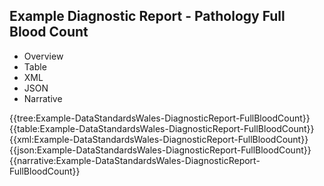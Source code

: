 <div class="warning"><span class="ClinicalWarn"></span></div>

## Example Diagnostic Report - Pathology Full Blood Count

<div class="tab-wrap">
  <ul class="tab-head">
    <li class="tablink" onclick="openCity(this,'tabtree')" data-target="tabtree">
      Overview
    </li>
    <li class="tablink" onclick="openCity(this,'tabtable')" data-target="tabtable">
      Table
    </li>
    <li class="tablink tab-active" onclick="openCity(this,'tabxml')" data-target="tabxml">
      XML
    </li>    
    <li class="tablink" onclick="openCity(this,'tabjson')" data-target="tabjson">
      JSON
    </li>    
    <li class="tablink" onclick="openCity(this,'tabnarrative')" data-target="tabnarrative">
      Narrative
    </li>
  </ul>
  <div class="tab-main">
    <div id="tabtree" class="tabcontent">
      {{tree:Example-DataStandardsWales-DiagnosticReport-FullBloodCount}}
    </div>
    <div id="tabtable" class="tabcontent">
      {{table:Example-DataStandardsWales-DiagnosticReport-FullBloodCount}}
    </div>       
    <div id="tabxml" class="tabcontent active">      
      {{xml:Example-DataStandardsWales-DiagnosticReport-FullBloodCount}}
    </div>
    <div id="tabjson" class="tabcontent">
      {{json:Example-DataStandardsWales-DiagnosticReport-FullBloodCount}}
    </div>       
    <div id="tabnarrative" class="tabcontent">
      {{narrative:Example-DataStandardsWales-DiagnosticReport-FullBloodCount}}
    </div>  
  </div>
</div>